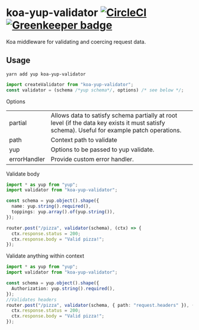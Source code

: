 # koa-yup-validator [![CircleCI](https://circleci.com/gh/Turee/koa-yup-validator.svg?style=svg)](https://circleci.com/gh/Turee/koa-yup-validator) [![Greenkeeper badge](https://badges.greenkeeper.io/Turee/koa-yup-validator.svg)](https://greenkeeper.io/)

Koa middleware for validating and coercing request data.

## Usage

`yarn add yup koa-yup-validator`

```javascript
import createValidator from "koa-yup-validator";
const validator = (schema /*yup schema*/, options) /* see below */;
```

Options

|              |                                                                                                                                             |
| ------------ | ------------------------------------------------------------------------------------------------------------------------------------------- |
| partial      | Allows data to satisfy schema partially at root level (if the data key exists it must satisfy schema). Useful for example patch operations. |
| path         | Context path to validate                                                                                                                    |
| yup          | Options to be passed to yup validate.                                                                                                       |
| errorHandler | Provide custom error handler.                                                                                                               |

Validate body

```typescript
import * as yup from "yup";
import validator from "koa-yup-validator";

const schema = yup.object().shape({
  name: yup.string().required(),
  toppings: yup.array().of(yup.string()),
});

router.post("/pizza", validator(schema), (ctx) => {
  ctx.response.status = 200;
  ctx.response.body = "Valid pizza!";
});
```

Validate anything within context

```typescript
import * as yup from "yup";
import validator from "koa-yup-validator";

const schema = yup.object().shape({
  Authorization: yup.string().required(),
});
//Validates headers
router.post("/pizza", validator(schema, { path: "request.headers" }), (ctx) => {
  ctx.response.status = 200;
  ctx.response.body = "Valid pizza!";
});
```
